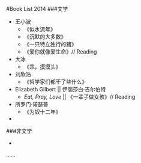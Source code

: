 #Book List 2014
###文学
- 王小波
    - 《似水流年》
    - 《沉默的大多数》
    - 《一只特立独行的猪》
    - 《爱你就像爱生命》// Reading
- 大冰
    - 《乖，摸摸头》
- 刘欣浩
    - 《哲学家们都干了些什么》
- Elizabeth Gilbert || 伊丽莎白·吉尔伯特
    - *Eat, Pray, Love* || 《一辈子做女孩》// Reading
- 所罗门·诺瑟普
    - 《为奴十二年》
- 


###非文学

-
......